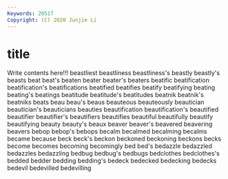 ```yaml
---
Keywords: 20517
Copyright: (C) 2020 Junjie Li
---
```


# title

Write contents here!!!
beastliest 
beastliness 
beastliness's 
beastly 
beastly's 
beasts 
beat 
beat's 
beaten
beater 
beater's 
beaters 
beatific 
beatification 
beatification's 
beatifications 
beatified 
beatifies 
beatify
beatifying 
beating 
beating's 
beatings 
beatitude 
beatitude's 
beatitudes 
beatnik 
beatnik's 
beatniks
beats 
beau 
beau's 
beaus 
beauteous 
beauteously 
beautician 
beautician's 
beauticians 
beauties
beautification 
beautification's 
beautified 
beautifier 
beautifier's 
beautifiers 
beautifies 
beautiful 
beautifully 
beautify
beautifying 
beauty 
beauty's 
beaux 
beaver 
beaver's 
beavered 
beavering 
beavers 
bebop
bebop's 
bebops 
becalm 
becalmed 
becalming 
becalms 
became 
because 
beck 
beck's
beckon 
beckoned 
beckoning 
beckons 
becks 
become 
becomes 
becoming 
becomingly 
bed
bed's 
bedazzle 
bedazzled 
bedazzles 
bedazzling 
bedbug 
bedbug's 
bedbugs 
bedclothes 
bedclothes's
bedded 
bedder 
bedding 
bedding's 
bedeck 
bedecked 
bedecking 
bedecks 
bedevil 
bedevilled
bedevilling 
